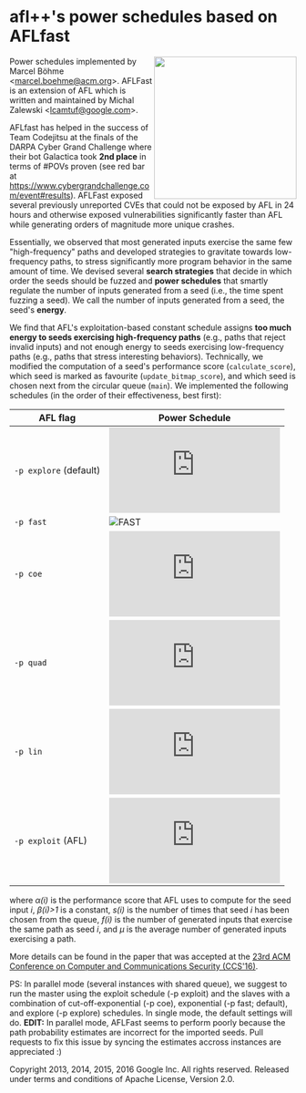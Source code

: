 # afl++'s power schedules based on AFLfast

<a href="https://mboehme.github.io/paper/CCS16.pdf"><img src="https://mboehme.github.io/paper/CCS16.png" align="right" width="250"></a>
Power schedules implemented by Marcel Böhme \<marcel.boehme@acm.org\>. 
AFLFast is an extension of AFL which is written and maintained by 
Michal Zalewski \<lcamtuf@google.com\>.

AFLfast has helped in the success of Team Codejitsu at the finals of the DARPA Cyber Grand Challenge where their bot Galactica took **2nd place** in terms of #POVs proven (see red bar at https://www.cybergrandchallenge.com/event#results). AFLFast exposed several previously unreported CVEs that could not be exposed by AFL in 24 hours and otherwise exposed vulnerabilities significantly faster than AFL while generating orders of magnitude more unique crashes. 

Essentially, we observed that most generated inputs exercise the same few "high-frequency" paths and developed strategies to gravitate towards low-frequency paths, to stress significantly more program behavior in the same amount of time. We devised several **search strategies** that decide in which order the seeds should be fuzzed and **power schedules** that smartly regulate the number of inputs generated from a seed (i.e., the time spent fuzzing a seed). We call the number of inputs generated from a seed, the seed's **energy**. 

We find that AFL's exploitation-based constant schedule assigns **too much energy to seeds exercising high-frequency paths** (e.g., paths that reject invalid inputs) and not enough energy to seeds exercising low-frequency paths (e.g., paths that stress interesting behaviors). Technically, we modified the computation of a seed's performance score (`calculate_score`), which seed is marked as favourite (`update_bitmap_score`), and which seed is chosen next from the circular queue (`main`). We implemented the following schedules (in the order of their effectiveness, best first):

| AFL flag | Power Schedule             | 
| ------------- | -------------------------- |
| `-p explore` (default)| ![EXPLORE](http://latex.codecogs.com/gif.latex?p%28i%29%3D%5Cfrac%7B%5Calpha%28i%29%7D%7B%5Cbeta%7D) |
| `-p fast` | ![FAST](http://latex.codecogs.com/gif.latex?p(i)=\\min\\left(\\frac{\\alpha(i)}{\\beta}\\cdot\\frac{2^{s(i)}}{f(i)},M\\right))  |
| `-p coe` | ![COE](http://latex.codecogs.com/gif.latex?p%28i%29%3D%5Cbegin%7Bcases%7D%200%20%26%20%5Ctext%7B%20if%20%7D%20f%28i%29%20%3E%20%5Cmu%5C%5C%20%5Cmin%5Cleft%28%5Cfrac%7B%5Calpha%28i%29%7D%7B%5Cbeta%7D%5Ccdot%202%5E%7Bs%28i%29%7D%2C%20M%5Cright%29%20%26%20%5Ctext%7B%20otherwise.%7D%20%5Cend%7Bcases%7D) |
| `-p quad` | ![QUAD](http://latex.codecogs.com/gif.latex?p%28i%29%20%3D%20%5Cmin%5Cleft%28%5Cfrac%7B%5Calpha%28i%29%7D%7B%5Cbeta%7D%5Ccdot%5Cfrac%7Bs%28i%29%5E2%7D%7Bf%28i%29%7D%2CM%5Cright%29) |
| `-p lin` | ![LIN](http://latex.codecogs.com/gif.latex?p%28i%29%20%3D%20%5Cmin%5Cleft%28%5Cfrac%7B%5Calpha%28i%29%7D%7B%5Cbeta%7D%5Ccdot%5Cfrac%7Bs%28i%29%7D%7Bf%28i%29%7D%2CM%5Cright%29) |
| `-p exploit` (AFL) | ![LIN](http://latex.codecogs.com/gif.latex?p%28i%29%20%3D%20%5Calpha%28i%29) |
where *α(i)* is the performance score that AFL uses to compute for the seed input *i*, *β(i)>1* is a constant, *s(i)* is the number of times that seed *i* has been chosen from the queue, *f(i)* is the number of generated inputs that exercise the same path as seed *i*, and *μ* is the average number of generated inputs exercising a path.
  
More details can be found in the paper that was accepted at the [23rd ACM Conference on Computer and Communications Security (CCS'16)](https://www.sigsac.org/ccs/CCS2016/accepted-papers/).

PS: In parallel mode (several instances with shared queue), we suggest to run the master using the exploit schedule (-p exploit) and the slaves with a combination of cut-off-exponential (-p coe), exponential (-p fast; default), and explore (-p explore) schedules. In single mode, the default settings will do. **EDIT:** In parallel mode, AFLFast seems to perform poorly because the path probability estimates are incorrect for the imported seeds. Pull requests to fix this issue by syncing the estimates accross instances are appreciated :)

Copyright 2013, 2014, 2015, 2016 Google Inc. All rights reserved.
Released under terms and conditions of Apache License, Version 2.0.
